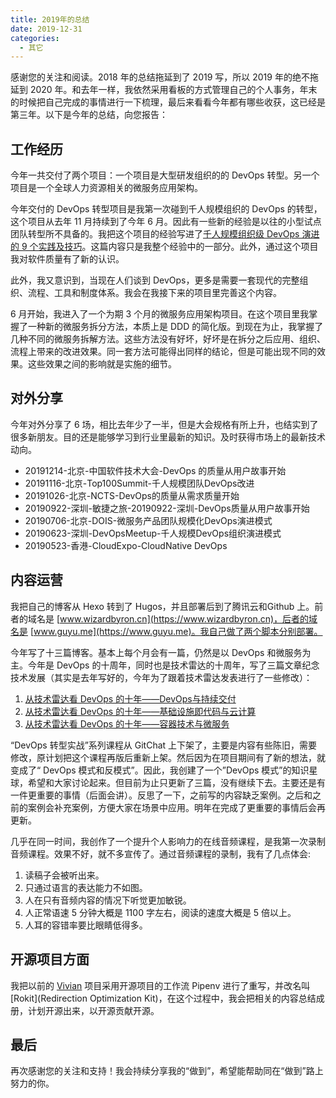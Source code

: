 ```yaml
---
title: 2019年的总结
date: 2019-12-31
categories: 
  - 其它
---
```


感谢您的关注和阅读。2018 年的总结拖延到了 2019 写，所以 2019 年的绝不拖延到 2020 年。和去年一样，我依然采用看板的方式管理自己的个人事务，年末的时候把自己完成的事情进行一下梳理，最后来看看今年都有哪些收获，这已经是第三年。以下是今年的总结，向您报告：

## 工作经历

今年一共交付了两个项目：一个项目是大型研发组织的的 DevOps 转型。另一个项目是一个全球人力资源相关的微服务应用架构。

今年交付的 DevOps 转型项目是我第一次碰到千人规模组织的 DevOps 的转型，这个项目从去年 11 月持续到了今年 6 月。因此有一些新的经验是以往的小型试点团队转型所不具备的。我把这个项目的经验写进了[千人规模组织级 DevOps 演进的 9 个实践及技巧](https://www.wizardbyron.cn/2019/2019-12-06-devops-tips-for-large-org/)。这篇内容只是我整个经验中的一部分。此外，通过这个项目我对软件质量有了新的认识。

此外，我又意识到，当现在人们谈到 DevOps，更多是需要一套现代的完整组织、流程、工具和制度体系。我会在我接下来的项目里完善这个内容。

6 月开始，我进入了一个为期 3 个月的微服务应用架构项目。在这个项目里我掌握了一种新的微服务拆分方法，本质上是 DDD 的简化版。到现在为止，我掌握了几种不同的微服务拆解方法。这些方法没有好坏，好坏是在拆分之后应用、组织、流程上带来的改进效果。同一套方法可能得出同样的结论，但是可能出现不同的效果。这些效果之间的影响就是实施的细节。

## 对外分享

今年对外分享了 6 场，相比去年少了一半，但是大会规格有所上升，也结实到了很多新朋友。目的还是能够学习到行业里最新的知识。及时获得市场上的最新技术动向。

* 20191214-北京-中国软件技术大会-DevOps 的质量从用户故事开始
* 20191116-北京-Top100Summit-千人规模团队DevOps改进
* 20191026-北京-NCTS-DevOps的质量从需求质量开始
* 20190922-深圳-敏捷之旅-20190922-深圳-DevOps质量从用户故事开始
* 20190706-北京-DOIS-微服务产品团队规模化DevOps演进模式
* 20190623-深圳-DevOpsMeetup-千人规模DevOps组织演进模式
* 20190523-香港-CloudExpo-CloudNative DevOps

## 内容运营

我把自己的博客从 Hexo 转到了 Hugos，并且部署后到了腾讯云和Github 上。前者的域名是 [www.wizardbyron.cn](https://www.wizardbyron.cn)，后者的域名是 [www.guyu.me](https://www.guyu.me)。我自己做了两个脚本分别部署。

今年写了十三篇博客。基本上每个月会有一篇，仍然是以 DevOps 和微服务为主。今年是 DevOps 的十周年，同时也是技术雷达的十周年，写了三篇文章纪念技术发展（其实是去年写好的，今年为了跟着技术雷达发表进行了一些修改）：

1. [从技术雷达看 DevOps 的十年——DevOps与持续交付](https://www.wizardbyron.cn/2019/2019-04-16-devops-and-techradar-anniversary-devops-and-continous-delivery/)
2. [从技术雷达看 DevOps 的十年——基础设施即代码与云计算](https://www.wizardbyron.cn/2019/2019-05-21-devops-and-techradar-anniversary-infrastructure-as-code-and-cloud-computing/)
3. [从技术雷达看 DevOps 的十年——容器技术与微服务](https://www.wizardbyron.cn/2019/2019-07-21-devops-and-techradar-anniversary-docker-and-microservices/)

“DevOps 转型实战”系列课程从 GitChat 上下架了，主要是内容有些陈旧，需要修改，原计划把这个课程再版后重新上架。然后因为在项目期间有了新的想法，就变成了“ DevOps 模式和反模式”。因此，我创建了一个”DevOps 模式”的知识星球，希望和大家讨论起来。但目前为止只更新了三篇，没有继续下去。主要还是有一件更重要的事情（后面会讲）。反思了一下，之前写的内容缺乏案例。之后和之前的案例会补充案例，方便大家在场景中应用。明年在完成了更重要的事情后会再更新。

几乎在同一时间，我创作了一个提升个人影响力的在线音频课程，是我第一次录制音频课程。效果不好，就不多宣传了。通过音频课程的录制，我有了几点体会:

1. 读稿子会被听出来。
2. 只通过语言的表达能力不如图。
3. 人在只有音频内容的情况下听觉更加敏锐。
4. 人正常语速 5 分钟大概是 1100 字左右，阅读的速度大概是 5 倍以上。
5. 人耳的容错率要比眼睛低得多。

## 开源项目方面

我把以前的 [Vivian](https://www.github.com/wizardbyron/vivian) 项目采用开源项目的工作流 Pipenv 进行了重写，并改名叫 [Rokit](Redirection Optimization Kit)，在这个过程中，我会把相关的内容总结成册，计划开源出来，以开源贡献开源。

## 最后

再次感谢您的关注和支持！我会持续分享我的“做到”，希望能帮助同在“做到”路上努力的你。
